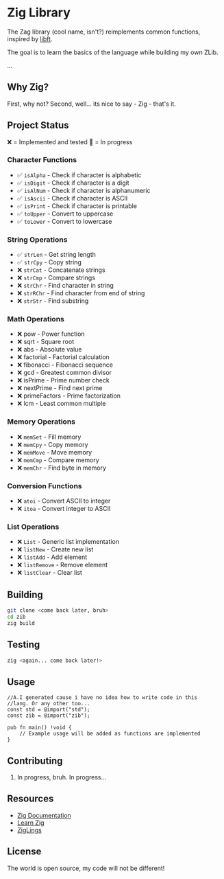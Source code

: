 # Zig Library

The Zag library (cool name, isn't?) reimplements common functions, inspired by [libft](https://github.com/MarkosComK/42-Libft).

The goal is to learn the basics of the language while building my own ZLib.

...

## Why Zig?
First, why not? Second, well... its nice to say - Zig - that's it.

## Project Status

❌ = Implemented and tested
🚧 = In progress

### Character Functions
- ✅ `isAlpha` - Check if character is alphabetic
- ✅ `isDigit` - Check if character is a digit
- ✅ `isAlNum` - Check if character is alphanumeric
- ✅ `isAscii` - Check if character is ASCII
- ✅ `isPrint` - Check if character is printable
- ✅ `toUpper` - Convert to uppercase
- ✅ `toLower` - Convert to lowercase

### String Operations
- ✅ `strLen` - Get string length
- ✅ `strCpy` - Copy string
- ❌ `strCat` - Concatenate strings
- ❌ `strCmp` - Compare strings
- ❌ `strChr` - Find character in string
- ❌ `strRChr` - Find character from end of string
- ❌ `strStr` - Find substring

### Math Operations
- ❌ pow - Power function
- ❌ sqrt - Square root
- ❌ abs - Absolute value
- ❌ factorial - Factorial calculation
- ❌ fibonacci - Fibonacci sequence
- ❌ gcd - Greatest common divisor
- ❌ isPrime - Prime number check
- ❌ nextPrime - Find next prime
- ❌ primeFactors - Prime factorization
- ❌ lcm - Least common multiple

### Memory Operations
- ❌ `memSet` - Fill memory
- ❌ `memCpy` - Copy memory
- ❌ `memMove` - Move memory
- ❌ `memCmp` - Compare memory
- ❌ `memChr` - Find byte in memory

### Conversion Functions
- ❌ `atoi` - Convert ASCII to integer
- ❌ `itoa` - Convert integer to ASCII

### List Operations
- ❌ `List` - Generic list implementation
- ❌ `listNew` - Create new list
- ❌ `listAdd` - Add element
- ❌ `listRemove` - Remove element
- ❌ `listClear` - Clear list

## Building

```bash
git clone <come back later, bruh>
cd zib
zig build
```

## Testing

```bash
zig <again... come back later!>
```

## Usage

```zig
//A.I generated cause i have no idea how to write code in this
//lang. Or any other too...
const std = @import("std");
const zib = @import("zib");

pub fn main() !void {
    // Example usage will be added as functions are implemented
}
```

## Contributing

1. In progress, bruh. In progress...

## Resources

- [Zig Documentation](https://ziglang.org/documentation/master/)
- [Learn Zig](https://ziglang.org/learn/)
- [ZigLings](https://codeberg.org/ziglings/exercises/)

## License

The world is open source, my code will not be different!
